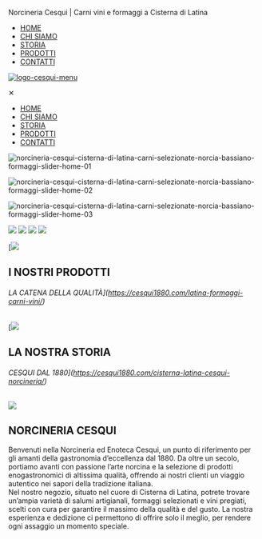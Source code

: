 Norcineria Cesqui | Carni vini e formaggi a Cisterna di Latina




* [HOME](https://cesqui1880.com/)
* [CHI SIAMO](https://cesqui1880.com/norcineria-cesqui-cisterna-latina/)
* [STORIA](https://cesqui1880.com/cisterna-latina-cesqui-norcineria/)
* [PRODOTTI](https://cesqui1880.com/latina-formaggi-carni-vini/)
* [CONTATTI](https://cesqui1880.com/carni-formaggi-vini-latina/)

[![logo-cesqui-menu](https://cesqui1880.com/wp-content/uploads/2025/02/logo-cesqui-menu.png#351)](https://cesqui1880.com)

✕

* [HOME](https://cesqui1880.com/)
* [CHI SIAMO](https://cesqui1880.com/norcineria-cesqui-cisterna-latina/)
* [STORIA](https://cesqui1880.com/cisterna-latina-cesqui-norcineria/)
* [PRODOTTI](https://cesqui1880.com/latina-formaggi-carni-vini/)
* [CONTATTI](https://cesqui1880.com/carni-formaggi-vini-latina/)



![](https://cesqui1880.com/wp-content/uploads/2025/02/norcineria-cesqui-cisterna-di-latina-carni-selezionate-norcia-bassiano-formaggi-slider-home-01.jpg "norcineria-cesqui-cisterna-di-latina-carni-selezionate-norcia-bassiano-formaggi-slider-home-01")

![](https://cesqui1880.com/wp-content/uploads/2025/02/norcineria-cesqui-cisterna-di-latina-carni-selezionate-norcia-bassiano-formaggi-slider-home-02.jpg "norcineria-cesqui-cisterna-di-latina-carni-selezionate-norcia-bassiano-formaggi-slider-home-02")

![](https://cesqui1880.com/wp-content/uploads/2025/02/norcineria-cesqui-cisterna-di-latina-carni-selezionate-norcia-bassiano-formaggi-slider-home-03.jpg "norcineria-cesqui-cisterna-di-latina-carni-selezionate-norcia-bassiano-formaggi-slider-home-03")

![]( "norcineria-cesqui-cisterna-di-latina-carni-selezionate-norcia-bassiano-formaggi-slider-home-01")
![]( "logo-slider-home")
![]( "norcineria-cesqui-cisterna-di-latina-carni-selezionate-norcia-bassiano-formaggi-slider-home-02")
![]( "norcineria-cesqui-cisterna-di-latina-carni-selezionate-norcia-bassiano-formaggi-slider-home-03")

[![](https://cesqui1880.com/wp-content/uploads/2025/02/norcineria-cesqui-cisterna-di-latina-carni-selezionate-norcia-bassiano-formaggifoto-01.png)

I NOSTRI PRODOTTI
-----------------

###### LA CATENA DELLA QUALITÀ](https://cesqui1880.com/latina-formaggi-carni-vini/)

[![](https://cesqui1880.com/wp-content/uploads/2025/02/norcineria-cesqui-cisterna-di-latina-carni-selezionate-norcia-bassiano-formaggifoto-02.png)

LA NOSTRA STORIA
----------------

###### CESQUI DAL 1880](https://cesqui1880.com/cisterna-latina-cesqui-norcineria/)

![](https://cesqui1880.com/wp-content/uploads/2025/02/logo-cesqui-menu.png)

NORCINERIA CESQUI
-----------------

Benvenuti nella Norcineria ed Enoteca Cesqui, un punto di riferimento per gli amanti della gastronomia d’eccellenza dal 1880. Da oltre un secolo, portiamo avanti con passione l’arte norcina e la selezione di prodotti enogastronomici di altissima qualità, offrendo ai nostri clienti un viaggio autentico nei sapori della tradizione italiana.  
Nel nostro negozio, situato nel cuore di Cisterna di Latina, potrete trovare un’ampia varietà di salumi artigianali, formaggi selezionati e vini pregiati, scelti con cura per garantire il massimo della qualità e del gusto. La nostra esperienza e dedizione ci permettono di offrire solo il meglio, per rendere ogni assaggio un momento speciale.

[![](data:image/svg+xml,%3Csvg%20xmlns%3D%22http%3A%2F%2Fwww.w3.org%2F2000%2Fsvg%22%20width%3D%22200%22%20height%3D%22200%22%20viewBox%3D%220%200%20200%20200%22%3E%3C%2Fsvg%3E)](https://cesqui1880.com/wp-content/uploads/2025/02/norcineria-cesqui-cisterna-di-latina-carni-selezionate-norcia-bassiano-formaggi-1.jpg)

[![](data:image/svg+xml,%3Csvg%20xmlns%3D%22http%3A%2F%2Fwww.w3.org%2F2000%2Fsvg%22%20width%3D%22200%22%20height%3D%22200%22%20viewBox%3D%220%200%20200%20200%22%3E%3C%2Fsvg%3E)](https://cesqui1880.com/wp-content/uploads/2025/02/norcineria-cesqui-cisterna-di-latina-carni-selezionate-norcia-bassiano-formaggi-2.jpg)

[![](data:image/svg+xml,%3Csvg%20xmlns%3D%22http%3A%2F%2Fwww.w3.org%2F2000%2Fsvg%22%20width%3D%22200%22%20height%3D%22200%22%20viewBox%3D%220%200%20200%20200%22%3E%3C%2Fsvg%3E)](https://cesqui1880.com/wp-content/uploads/2025/02/norcineria-cesqui-cisterna-di-latina-carni-selezionate-norcia-bassiano-formaggi-3.jpg)

[![](data:image/svg+xml,%3Csvg%20xmlns%3D%22http%3A%2F%2Fwww.w3.org%2F2000%2Fsvg%22%20width%3D%22200%22%20height%3D%22200%22%20viewBox%3D%220%200%20200%20200%22%3E%3C%2Fsvg%3E)](https://cesqui1880.com/wp-content/uploads/2025/02/norcineria-cesqui-cisterna-di-latina-carni-selezionate-norcia-bassiano-formaggi-4.jpg)

[![](data:image/svg+xml,%3Csvg%20xmlns%3D%22http%3A%2F%2Fwww.w3.org%2F2000%2Fsvg%22%20width%3D%22200%22%20height%3D%22200%22%20viewBox%3D%220%200%20200%20200%22%3E%3C%2Fsvg%3E)](https://cesqui1880.com/wp-content/uploads/2025/02/norcineria-cesqui-cisterna-di-latina-carni-selezionate-norcia-bassiano-formaggi-5.jpg)

[![](data:image/svg+xml,%3Csvg%20xmlns%3D%22http%3A%2F%2Fwww.w3.org%2F2000%2Fsvg%22%20width%3D%22200%22%20height%3D%22200%22%20viewBox%3D%220%200%20200%20200%22%3E%3C%2Fsvg%3E)](https://cesqui1880.com/wp-content/uploads/2025/02/norcineria-cesqui-cisterna-di-latina-carni-selezionate-norcia-bassiano-formaggi-7.jpg)

[![](data:image/svg+xml,%3Csvg%20xmlns%3D%22http%3A%2F%2Fwww.w3.org%2F2000%2Fsvg%22%20width%3D%22200%22%20height%3D%22200%22%20viewBox%3D%220%200%20200%20200%22%3E%3C%2Fsvg%3E)](https://cesqui1880.com/wp-content/uploads/2025/02/norcineria-cesqui-cisterna-di-latina-carni-selezionate-norcia-bassiano-formaggi-8.jpg)

[![](data:image/svg+xml,%3Csvg%20xmlns%3D%22http%3A%2F%2Fwww.w3.org%2F2000%2Fsvg%22%20width%3D%22200%22%20height%3D%22200%22%20viewBox%3D%220%200%20200%20200%22%3E%3C%2Fsvg%3E)](https://cesqui1880.com/wp-content/uploads/2025/02/norcineria-cesqui-cisterna-di-latina-carni-selezionate-norcia-bassiano-formaggi-9.jpg)

[![](data:image/svg+xml,%3Csvg%20xmlns%3D%22http%3A%2F%2Fwww.w3.org%2F2000%2Fsvg%22%20width%3D%22200%22%20height%3D%22200%22%20viewBox%3D%220%200%20200%20200%22%3E%3C%2Fsvg%3E)](https://cesqui1880.com/wp-content/uploads/2025/02/norcineria-cesqui-cisterna-di-latina-carni-selezionate-norcia-bassiano-formaggi-10.jpg)

[![](data:image/svg+xml,%3Csvg%20xmlns%3D%22http%3A%2F%2Fwww.w3.org%2F2000%2Fsvg%22%20width%3D%22200%22%20height%3D%22200%22%20viewBox%3D%220%200%20200%20200%22%3E%3C%2Fsvg%3E)](https://cesqui1880.com/wp-content/uploads/2025/02/norcineria-cesqui-cisterna-di-latina-carni-selezionate-norcia-bassiano-formaggi-12.jpg)

[![](data:image/svg+xml,%3Csvg%20xmlns%3D%22http%3A%2F%2Fwww.w3.org%2F2000%2Fsvg%22%20width%3D%22200%22%20height%3D%22200%22%20viewBox%3D%220%200%20200%20200%22%3E%3C%2Fsvg%3E)](https://cesqui1880.com/wp-content/uploads/2025/02/norcineria-cesqui-cisterna-di-latina-carni-selezionate-norcia-bassiano-formaggi-13.jpg)

[![](data:image/svg+xml,%3Csvg%20xmlns%3D%22http%3A%2F%2Fwww.w3.org%2F2000%2Fsvg%22%20width%3D%22200%22%20height%3D%22200%22%20viewBox%3D%220%200%20200%20200%22%3E%3C%2Fsvg%3E)](https://cesqui1880.com/wp-content/uploads/2025/02/norcineria-cesqui-cisterna-di-latina-carni-selezionate-norcia-bassiano-formaggi-14.jpg)

[![](data:image/svg+xml,%3Csvg%20xmlns%3D%22http%3A%2F%2Fwww.w3.org%2F2000%2Fsvg%22%20width%3D%22200%22%20height%3D%22200%22%20viewBox%3D%220%200%20200%20200%22%3E%3C%2Fsvg%3E)](https://cesqui1880.com/wp-content/uploads/2025/02/norcineria-cesqui-cisterna-di-latina-carni-selezionate-norcia-bassiano-formaggi-15.jpg)

[![](data:image/svg+xml,%3Csvg%20xmlns%3D%22http%3A%2F%2Fwww.w3.org%2F2000%2Fsvg%22%20width%3D%22200%22%20height%3D%22200%22%20viewBox%3D%220%200%20200%20200%22%3E%3C%2Fsvg%3E)](https://cesqui1880.com/wp-content/uploads/2025/02/norcineria-cesqui-cisterna-di-latina-carni-selezionate-norcia-bassiano-formaggi-16.jpg)

[![](data:image/svg+xml,%3Csvg%20xmlns%3D%22http%3A%2F%2Fwww.w3.org%2F2000%2Fsvg%22%20width%3D%22200%22%20height%3D%22200%22%20viewBox%3D%220%200%20200%20200%22%3E%3C%2Fsvg%3E)](https://cesqui1880.com/wp-content/uploads/2025/02/norcineria-cesqui-cisterna-di-latina-carni-selezionate-norcia-bassiano-formaggi-17.jpg)

[![](data:image/svg+xml,%3Csvg%20xmlns%3D%22http%3A%2F%2Fwww.w3.org%2F2000%2Fsvg%22%20width%3D%22200%22%20height%3D%22200%22%20viewBox%3D%220%200%20200%20200%22%3E%3C%2Fsvg%3E)](https://cesqui1880.com/wp-content/uploads/2025/02/norcineria-cesqui-cisterna-di-latina-carni-selezionate-norcia-bassiano-formaggi-18.jpg)

[![](data:image/svg+xml,%3Csvg%20xmlns%3D%22http%3A%2F%2Fwww.w3.org%2F2000%2Fsvg%22%20width%3D%22200%22%20height%3D%22200%22%20viewBox%3D%220%200%20200%20200%22%3E%3C%2Fsvg%3E)](https://cesqui1880.com/wp-content/uploads/2025/02/norcineria-cesqui-cisterna-di-latina-carni-selezionate-norcia-bassiano-formaggi-19.jpg)

[![](data:image/svg+xml,%3Csvg%20xmlns%3D%22http%3A%2F%2Fwww.w3.org%2F2000%2Fsvg%22%20width%3D%22200%22%20height%3D%22200%22%20viewBox%3D%220%200%20200%20200%22%3E%3C%2Fsvg%3E)](https://cesqui1880.com/wp-content/uploads/2025/02/norcineria-cesqui-cisterna-di-latina-carni-selezionate-norcia-bassiano-formaggi-21.jpg)

[](https://cesqui1880.com/wp-content/uploads/2025/02/0205-1.mp4#272)

###### NORCINERIA CESQUI DAL 1880

I NOSTRI 
PRODOTTI
------------------

![](https://cesqui1880.com/wp-content/uploads/2025/02/icona-carne.png)

###### CARNI

PROVENIENTI AL 100% DA
----------------------

#### ALLEVAMENTI ITALIANI SICURI E CONTROLLATI

![](https://cesqui1880.com/wp-content/uploads/2025/02/icona-formaggio.png)

###### FORMAGGI

PREPARATI NEL 100% DEL
----------------------

#### RISPETTO DEL LORO PROCESSO PRODUTTIVO

![](https://cesqui1880.com/wp-content/uploads/2025/02/icona-vini.png)

###### VINI

SELEZIONE AL 100% DELLE
-----------------------

#### MIGLIORI ESPRESSIONI ENOLOGICHE

[DIAMO IL 100% DEL NOSTRO IMPEGNO - CONTATTACI](https://cesqui1880.com/carni-formaggi-vini-latina/)

![](https://cesqui1880.com/wp-content/uploads/2025/02/logo-slider-home.png)

DOVE SIAMO
----------

![craftbeer3-contact-icon2]()

#### CISTERNA DI LATINA

Corso Della Repubblica 135  
Provincia di Latina

CONTATTI
--------

![craftbeer3-contact-icon2]()

#### TELEFONO

[06 9698751](tel:+39069698751)

![craftbeer3-contact-icon2]()

#### MAIL

[cesqui1880@gmail.com](mailto:cesqui1880@gmail.com)

![](https://cesqui1880.com/wp-content/uploads/2025/02/norcineria-cesqui-cisterna-di-latina-carni-selezionate-norcia-bassiano-formaggi-foto-01.jpg)

OLTRE 100 ANNI DI ESPERIENZA PER IL MIGLIOR GUSTO
-------------------------------------------------

Scoprite la nostra storia, i nostri prodotti e i servizi esclusivi che mettiamo a vostra disposizione. Vi aspettiamo per farvi vivere un’esperienza unica all’insegna della qualità e della tradizione.



![](https://cesqui1880.com/wp-content/uploads/2025/02/logo-slider-home.png)

Link utili

* [HOME](https://cesqui1880.com/)
* [CHI SIAMO](https://cesqui1880.com/norcineria-cesqui-cisterna-latina/)
* [STORIA](https://cesqui1880.com/cisterna-latina-cesqui-norcineria/)
* [PRODOTTI](https://cesqui1880.com/latina-formaggi-carni-vini/)
* [CONTATTI](https://cesqui1880.com/carni-formaggi-vini-latina/)

Contatti

### Norcineria Cesqui

* Corso della Repubblica 135
* [06 9698751](tel:069698751)
* [cesqui1880@gmail.com](mailto:cesqui1880@gmail.com)

Norcineria Cesqui - P.I. 02352640599

![craftbeer3-cookies-pic1](https://cesqui1880.com/wp-content/uploads/2024/02/craftbeer3-cookies-pic1.svg#50)

This website uses cookies to improve your experience. By using this website you agree to our [Data Protection Policy](#).

[Read more](#)ACCEPT ALL